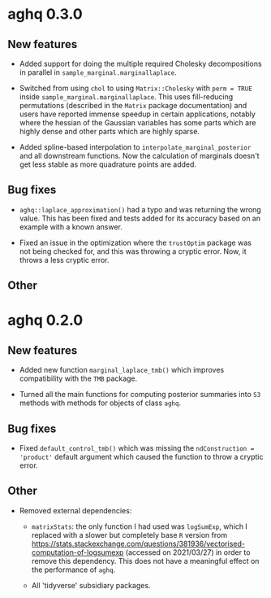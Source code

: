 # aghq 0.3.0 

## New features

- Added support for doing the multiple required Cholesky decompositions in parallel in `sample_marginal.marginallaplace`.

- Switched from using `chol` to using `Matrix::Cholesky` with `perm = TRUE` inside `sample_marginal.marginallaplace`. This
uses fill-reducing permutations (described in the `Matrix` package documentation) and users have reported immense speedup
in certain applications, notably where the hessian of the Gaussian variables has some parts which are highly dense and other
parts which are highly sparse.

- Added spline-based interpolation to `interpolate_marginal_posterior` and all downstream functions. Now the calculation
of marginals doesn't get less stable as more quadrature points are added.


## Bug fixes

- `aghq::laplace_approximation()` had a typo and was returning the wrong value. This has been fixed and tests added for its accuracy based on an example with a known answer.

- Fixed an issue in the optimization where the `trustOptim` package was not being checked
for, and this was throwing a cryptic error. Now, it throws a less cryptic error.

## Other



# aghq 0.2.0

## New features

- Added new function `marginal_laplace_tmb()` which improves compatibility with the `TMB` package.

- Turned all the main functions for computing posterior summaries into `S3` methods
with methods for objects of class `aghq`.

## Bug fixes

- Fixed `default_control_tmb()` which was missing the `ndConstruction = 'product'` default argument
which caused the function to throw a cryptic error.

## Other

- Removed external dependencies:
  
  - `matrixStats`: the only function I had used was `logSumExp`, which I replaced
  with a slower but completely base `R` version from https://stats.stackexchange.com/questions/381936/vectorised-computation-of-logsumexp (accessed on 2021/03/27) in order to remove this dependency. This does not have a meaningful effect on the performance of `aghq`.
  
  - All 'tidyverse' subsidiary packages.
